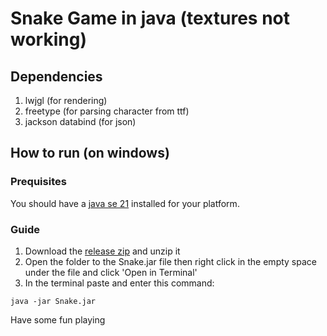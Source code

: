 # Snake Game in java (textures not working)
## Dependencies
1. lwjgl (for rendering)
2. freetype (for parsing character from ttf)
3. jackson databind (for json)

## How to run (on windows)
### Prequisites
You should have a [java se 21](https://www.oracle.com/java/technologies/javase/jdk21-archive-downloads.html) installed for your platform.

### Guide
1. Download the [release zip](https://github.com/meedo-blip/Snake/releases) and unzip it
2. Open the folder to the Snake.jar file then right click in the empty space under the file and click 'Open in Terminal'
3. In the terminal paste and enter this command:
```
java -jar Snake.jar
```
Have some fun playing
